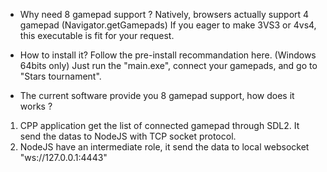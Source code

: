 - Why need 8 gamepad support ?
Natively, browsers actually support 4 gamepad (Navigator.getGamepads)
If you eager to make 3VS3 or 4vs4, this executable is fit for your request.

- How to install it?
Follow the pre-install recommandation here.
(Windows 64bits only) Just run the "main.exe", connect your gamepads, and go to "Stars tournament".

- The current software provide you 8 gamepad support, how does it works ?
1. CPP application get the list of connected gamepad through SDL2. It send the datas to NodeJS with TCP socket protocol.
2. NodeJS have an intermediate role, it send the data to local websocket "ws://127.0.0.1:4443"
